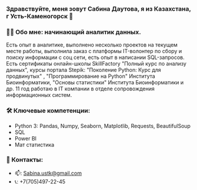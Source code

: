 ### Здравствуйте, меня зовут Сабина Даутова, я из Казахстана, г Усть-Каменогорск 👋

<!--
**SabinaDDD/SabinaDDD** is a ✨ _special_ ✨ repository because its `README.md` (this file) appears on your GitHub profile.

Here are some ideas to get you started:

- 🔭 I’m currently working on ...
- 🌱 I’m currently learning ...
- 👯 I’m looking to collaborate on ...
- 🤔 I’m looking for help with ...
- 💬 Ask me about ...
- 📫 How to reach me: ...
- 😄 Pronouns: ...
- ⚡ Fun fact: ...
-->
### :woman_technologist: Обо мне: начинающий аналитик данных.
Есть опыт в аналитике, выполнено несколько проектов на текущем месте работы, выполнила заказ с платформы IT-волонтер по сбору и поиску информации с соц сети, есть опыт в написании SQL-запросов. 
Есть сертификаты онлайн-школы SkillFactory "Полный курс по анализу данных", курсы портала Stepik: "Поколение Python: Курс для продвинутых" , "Программирование на Python" Института Биоинформатики, "Основы статистики" Института Биоинформатики и др. 11 год работаю в IT компании в отделе сопровождения информационных систем. 

### :hammer_and_wrench: Ключевые компетенции:
- Python 3: Pandas, Numpy, Seaborn, Matplotlib, Requests, BeautifulSoup
- SQL
- Power BI
- Мат статистика 
### :handshake: Контакты:
- 📫: Sabina.ustk@gmail.com
- 📞: +7(705)497-22-45
